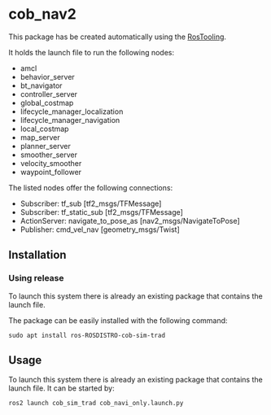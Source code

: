 # cob_nav2

This package has be created automatically using the [RosTooling](https://github.com/ipa320/RosTooling).


It holds the launch file to run the following nodes:
- amcl
- behavior_server
- bt_navigator
- controller_server
- global_costmap
- lifecycle_manager_localization
- lifecycle_manager_navigation
- local_costmap
- map_server
- planner_server
- smoother_server
- velocity_smoother
- waypoint_follower

The listed nodes offer the following connections:
- Subscriber: tf_sub [tf2_msgs/TFMessage]
- Subscriber: tf_static_sub [tf2_msgs/TFMessage]
- ActionServer: navigate_to_pose_as [nav2_msgs/NavigateToPose]
- Publisher: cmd_vel_nav [geometry_msgs/Twist]

## Installation

### Using release

To launch this system there is already an existing package that contains the launch file.

The package can be easily installed with the following command:

```
sudo apt install ros-ROSDISTRO-cob-sim-trad
```



## Usage

To launch this system there is already an existing package that contains the launch file. It can be started by:

```
ros2 launch cob_sim_trad cob_navi_only.launch.py 
```


